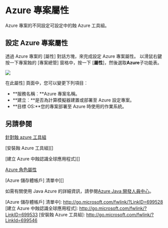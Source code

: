 <properties
    pageTitle="Azure 專案屬性"
    description="說明為蝕 Azure 工具組中的 Azure 專案屬性設定。"
    services=""
    documentationCenter="java"
    authors="rmcmurray"
    manager="wpickett"
    editor=""/>

<tags
    ms.service="multiple"
    ms.workload="na"
    ms.tgt_pltfrm="multiple"
    ms.devlang="Java"
    ms.topic="article"
    ms.date="08/11/2016" 
    ms.author="robmcm"/>

<!-- Legacy MSDN URL = https://msdn.microsoft.com/library/azure/jj835232.aspx -->

# <a name="azure-project-properties"></a>Azure 專案屬性 #

Azure 專案的不同設定可設定中的蝕 Azure 工具組。

## <a name="configuring-azure-project-properties"></a>設定 Azure 專案屬性 ##

透過 Azure 專案的 [屬性] 對話方塊，來完成設定 Azure 專案屬性。 以滑鼠右鍵按一下專案蝕的 [專案總管] 窗格中，按一下 [**屬性**]，然後選取**Azure**子功能表。

![][ic719480]

在此屬性] 頁面中，您可以變更下列項目︰ 

* **服務名稱︰**Azure 專案名稱。
* **建立︰**是否為計算模擬器建置或部署至 Azure 設定專案。
* **目標 OS:**您的專案部署至 Azure 時使用的作業系統。

## <a name="see-also"></a>另請參閱 ##

[針對蝕 azure 工具組][]

[安裝蝕 Azure 工具組][] 

[建立 Azure 中蝕認識全球應用程式][]

[Azure 角色屬性][]

[Azure 儲存體帳戶] 清單中][]

如需有關使用 Java Azure 的詳細資訊，請參閱[Azure Java 開發人員中心][]。

<!-- URL List -->

[Azure Java 開發人員中心]: http://go.microsoft.com/fwlink/?LinkID=699547
[針對蝕 azure 工具組]: http://go.microsoft.com/fwlink/?LinkID=699529
[Azure 角色屬性]: http://go.microsoft.com/fwlink/?LinkID=699525
[Azure 儲存體帳戶] 清單中]: http://go.microsoft.com/fwlink/?LinkID=699528
[建立 Azure 中蝕認識全球應用程式]: http://go.microsoft.com/fwlink/?LinkID=699533
[安裝蝕 Azure 工具組]: http://go.microsoft.com/fwlink/?LinkId=699546

<!-- IMG List -->

[ic719480]: ./media/azure-toolkit-for-eclipse-azure-project-properties/ic719480.png
